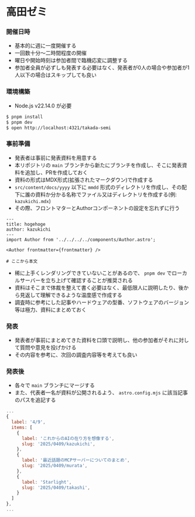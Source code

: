 # 高田ゼミ

### 開催日時

- 基本的に週に一度開催する
- 一回数十分〜二時間程度の開催
- 曜日や開始時刻は参加者間で臨機応変に調整する
- 参加者全員が必ずしも発表する必要はなく、発表者が0人の場合や参加者が1人以下の場合はスキップしても良い

### 環境構築

- Node.js v22.14.0 が必要

```bash
$ pnpm install
$ pnpm dev
$ open http://localhost:4321/takada-semi
```

### 事前準備

- 発表者は事前に発表資料を用意する
- 本リポジトリの `main` ブランチから新たにブランチを作成し、そこに発表資料を追加し、PRを作成しておく
- 資料の形式はMDX形式(拡張されたマークダウン)で作成する
- `src/content/docs/yyyy` 以下に `mmdd` 形式のディレクトリを作成し、その配下に誰の資料か分かる名称でファイル又はディレクトリを作成する(例: `kazukichi.mdx`)
- その際、フロントマターとAuthorコンポーネントの設定を忘れずに行う

```mdx
---
title: hogehoge
author: kazukichi
---
import Author from '../../../../components/Author.astro';

<Author frontmatter={frontmatter} />

# ここから本文
```

- 稀に上手くレンダリングできていないことがあるので、 `pnpm dev` でローカルサーバーを立ち上げて確認することが推奨される
- 資料はそこまで体裁を整えて書く必要はなく、最低限人に説明したり、後から見返して理解できるような温度感で作成する
- 調査時に参考にした記事やハードウェアの型番、ソフトウェアのバージョン等は極力、資料にまとめておく

### 発表

- 発表者が事前にまとめてきた資料を口頭で説明し、他の参加者がそれに対して質問や意見を投げかける
- その内容を参考に、次回の調査内容等を考えても良い

### 発表後

- 各々で `main` ブランチにマージする
- また、代表者一名が資料が公開されるよう、 `astro.config.mjs` に該当記事のパスを追記する

```js
...
{
  label: '4/9',
  items: [
    {
      label: 'これからのAIの在り方を想像する',
      slug: '2025/0409/kazukichi',
    },
    {
      label: '最近話題のMCPサーバーについてのまとめ',
      slug: '2025/0409/murata',
    },
    {
      label: 'Starlight',
      slug: '2025/0409/takashi',
    }
  ]
},
...
```
